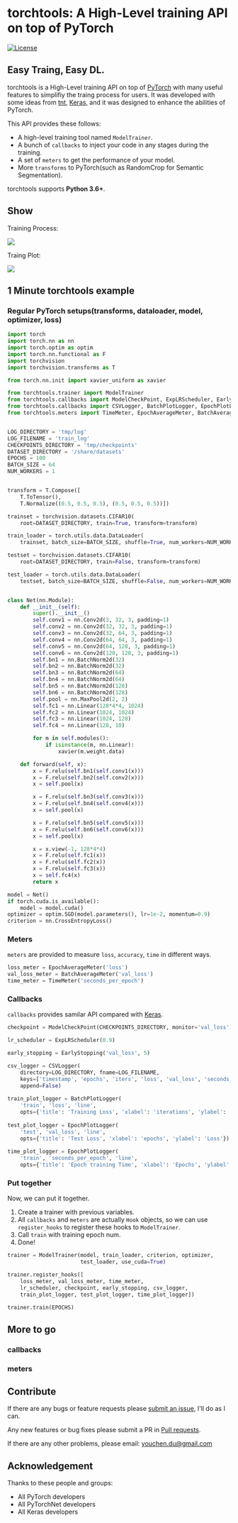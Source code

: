 # torchtools: A High-Level training API on top of PyTorch

[![License](https://img.shields.io/badge/License-BSD%203--Clause-blue.svg)](https://github.com/Time1ess/torchtools/blob/master/LICENSE)

## Easy Traing, Easy DL.

torchtools is a High-Level training API on top of [PyTorch](http://pytorch.org) with many useful features to simplifiy the traing process for users.
It was developed with some ideas from [tnt](https://github.com/pytorch/tnt), [Keras](https://github.com/fchollet/keras), and it was designed to enhance the abilities of PyTorch.

This API provides these follows:

* A high-level training tool named `ModelTrainer`.
* A bunch of `callbacks` to inject your code in any stages during the training.
* A set of `meters` to get the performance of your model.
* More `transforms` to PyTorch(such as RandomCrop for Semantic Segmentation).

torchtools supports **Python 3.6+**.

## Show

Training Process:

![](training_process.gif)

Traing Plot:

![](training_plot.gif)

## 1 Minute torchtools example

### Regular PyTorch setups(transforms, dataloader, model, optimizer, loss)

```Python
import torch
import torch.nn as nn
import torch.optim as optim
import torch.nn.functional as F
import torchvision
import torchvision.transforms as T

from torch.nn.init import xavier_uniform as xavier

from torchtools.trainer import ModelTrainer
from torchtools.callbacks import ModelCheckPoint, ExpLRScheduler, EarlyStopping
from torchtools.callbacks import CSVLogger, BatchPlotLogger, EpochPlotLogger
from torchtools.meters import TimeMeter, EpochAverageMeter, BatchAverageMeter


LOG_DIRECTORY = 'tmp/log'
LOG_FILENAME = 'train_log'
CHECKPOINTS_DIRECTORY = 'tmp/checkpoints'
DATASET_DIRECTORY = '/share/datasets'
EPOCHS = 100
BATCH_SIZE = 64
NUM_WORKERS = 1


transform = T.Compose([
    T.ToTensor(),
    T.Normalize((0.5, 0.5, 0.5), (0.5, 0.5, 0.5))])

trainset = torchvision.datasets.CIFAR10(
    root=DATASET_DIRECTORY, train=True, transform=transform)

train_loader = torch.utils.data.DataLoader(
    trainset, batch_size=BATCH_SIZE, shuffle=True, num_workers=NUM_WORKERS)

testset = torchvision.datasets.CIFAR10(
    root=DATASET_DIRECTORY, train=False, transform=transform)

test_loader = torch.utils.data.DataLoader(
    testset, batch_size=BATCH_SIZE, shuffle=False, num_workers=NUM_WORKERS)


class Net(nn.Module):
    def __init__(self):
        super().__init__()
        self.conv1 = nn.Conv2d(3, 32, 3, padding=1)
        self.conv2 = nn.Conv2d(32, 32, 3, padding=1)
        self.conv3 = nn.Conv2d(32, 64, 3, padding=1)
        self.conv4 = nn.Conv2d(64, 64, 3, padding=1)
        self.conv5 = nn.Conv2d(64, 128, 3, padding=1)
        self.conv6 = nn.Conv2d(128, 128, 3, padding=1)
        self.bn1 = nn.BatchNorm2d(32)
        self.bn2 = nn.BatchNorm2d(32)
        self.bn3 = nn.BatchNorm2d(64)
        self.bn4 = nn.BatchNorm2d(64)
        self.bn5 = nn.BatchNorm2d(128)
        self.bn6 = nn.BatchNorm2d(128)
        self.pool = nn.MaxPool2d(2, 2)
        self.fc1 = nn.Linear(128*4*4, 1024)
        self.fc2 = nn.Linear(1024, 1024)
        self.fc3 = nn.Linear(1024, 128)
        self.fc4 = nn.Linear(128, 10)

        for m in self.modules():
            if isinstance(m, nn.Linear):
                xavier(m.weight.data)

    def forward(self, x):
        x = F.relu(self.bn1(self.conv1(x)))  
        x = F.relu(self.bn2(self.conv2(x)))  
        x = self.pool(x)  

        x = F.relu(self.bn3(self.conv3(x)))  
        x = F.relu(self.bn4(self.conv4(x)))  
        x = self.pool(x)  

        x = F.relu(self.bn5(self.conv5(x))) 
        x = F.relu(self.bn6(self.conv6(x))) 
        x = self.pool(x)  

        x = x.view(-1, 128*4*4)
        x = F.relu(self.fc1(x))
        x = F.relu(self.fc2(x))
        x = F.relu(self.fc3(x))
        x = self.fc4(x)
        return x

model = Net()
if torch.cuda.is_available():
    model = model.cuda()
optimizer = optim.SGD(model.parameters(), lr=1e-2, momentum=0.9)
criterion = nn.CrossEntropyLoss()
```

### Meters

`meters` are provided to measure `loss`, `accuracy`, `time` in different ways.

```Python
loss_meter = EpochAverageMeter('loss')
val_loss_meter = BatchAverageMeter('val_loss')
time_meter = TimeMeter('seconds_per_epoch')
```

### Callbacks

`callbacks` provides samilar API compared with [Keras](https://github.com/fchollet/keras).

```Python
checkpoint = ModelCheckPoint(CHECKPOINTS_DIRECTORY, monitor='val_loss')

lr_scheduler = ExpLRScheduler(0.9)

early_stopping = EarlyStopping('val_loss', 5)

csv_logger = CSVLogger(
	directory=LOG_DIRECTORY, fname=LOG_FILENAME,
	keys=['timestamp', 'epochs', 'iters', 'loss', 'val_loss', 'seconds_per_epoch'],
	append=False)
	
train_plot_logger = BatchPlotLogger(
    'train', 'loss', 'line',
    opts={'title': 'Training Loss', 'xlabel': 'iterations', 'ylabel': 'Loss'})
                                   
test_plot_logger = EpochPlotLogger(
    'test', 'val_loss', 'line',
    opts={'title': 'Test Loss', 'xlabel': 'epochs', 'ylabel': 'Loss'})
    
time_plot_logger = EpochPlotLogger(
    'train', 'seconds_per_epoch', 'line',
    opts={'title': 'Epoch training Time', 'xlabel': 'Epochs', 'ylabel': 'Seconds'})
```

### Put together

Now, we can put it together.

1. Create a trainer with previous variables.
2. All `callbacks` and `meters` are actually `Hook` objects, so we can use `register_hooks` to register these hooks to `ModelTrainer`.
3. Call `train` with training epoch num.
4. Done!

```Python
trainer = ModelTrainer(model, train_loader, criterion, optimizer,
                       test_loader, use_cuda=True)

trainer.register_hooks([
    loss_meter, val_loss_meter, time_meter,
    lr_scheduler, checkpoint, early_stopping, csv_logger,
    train_plot_logger, test_plot_logger, time_plot_logger])

trainer.train(EPOCHS)
```

## More to go

### callbacks

### meters


## Contribute

If there are any bugs or feature requests please [submit an issue](https://github.com/Time1ess/torchtools/issues/new), I'll do as I can.

Any new features or bug fixes please submit a PR in [Pull requests](https://github.com/Time1ess/torchtools/pulls).

If there are any other problems, please email: <a href="mailto:youche.du@gmail.com">youchen.du@gmail.com</a>

## Acknowledgement

Thanks to these people and groups:

* All PyTorch developers
* All PyTorchNet developers
* All Keras developers
